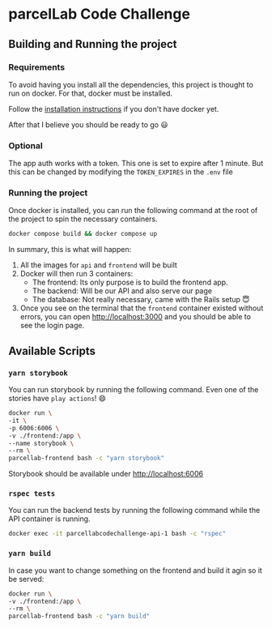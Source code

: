 # parcelLab Code Challenge

## Building and Running the project

### Requirements

To avoid having you install all the dependencies, this project is thought
to run on docker. For that, docker must be installed.

Follow the [installation instructions](https://docs.docker.com/engine/install/) if you don't have docker yet.

After that I believe you should be ready to go 😃

### Optional

The app auth works with a token. This one is set to expire after 1 minute. But this can be changed by modifying the `TOKEN_EXPIRES` in the `.env` file

### Running the project

Once docker is installed, you can run the following command at the root of the project to spin the necessary containers.

```sh
docker compose build && docker compose up
```

In summary, this is what will happen:

1. All the images for `api` and `frontend` will be built
2. Docker will then run 3 containers:
    - The frontend: Its only purpose is to build the frontend app.
    - The backend: Will be our API and also serve our page
    - The database: Not really necessary, came with the Rails setup 😇
3. Once you see on the terminal that the `frontend` container existed without errors, you can open [http://localhost:3000](http://localhost:3000) and you should be able to see the login page.

## Available Scripts

### `yarn storybook`

You can run storybook by running the following command. 
Even one of the stories have `play actions`! 😄

```sh
docker run \
-it \
-p 6006:6006 \
-v ./frontend:/app \
--name storybook \
--rm \
parcellab-frontend bash -c "yarn storybook"
```

Storybook should be available under [http://localhost:6006](http://localhost:6006)

### `rspec tests`

You can run the backend tests by running the following command while the API container is running.

```sh
docker exec -it parcellabcodechallenge-api-1 bash -c "rspec"
```

### `yarn build`

In case you want to change something on the frontend and build it agin so it be served:

```sh
docker run \
-v ./frontend:/app \
--rm \
parcellab-frontend bash -c "yarn build"
```
